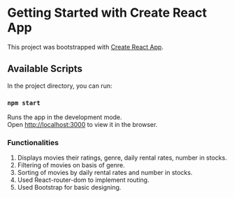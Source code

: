 # Getting Started with Create React App

This project was bootstrapped with [Create React App](https://github.com/facebook/create-react-app).

## Available Scripts

In the project directory, you can run:

### `npm start`

Runs the app in the development mode.\
Open [http://localhost:3000](http://localhost:3000) to view it in the browser.

### Functionalities
1) Displays movies their ratings, genre, daily rental rates, number in stocks.
2) Filtering of movies on basis of genre.
3) Sorting of movies by daily rental rates and number in stocks.
4) Used React-router-dom to implement routing.
5) Used Bootstrap for basic designing.
